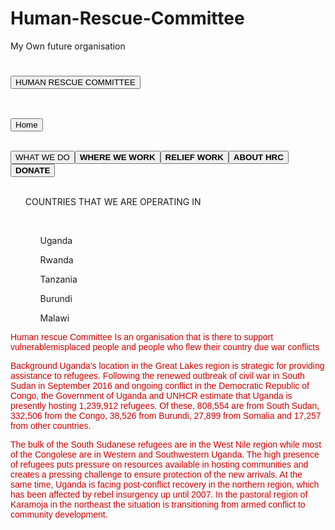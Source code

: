 # Human-Rescue-Committee
My Own future  organisation
<!DOCTYPE html>
<html>
<h1><button>HUMAN RESCUE COMMITTEE</button></h1>
<h2  align=right <button><HRC></HRC></h2>
<titltle><br><button>Home</button></button></titltle>
<p></p>
<p></p>
<br><button> WHAT WE DO</button><b><button>WHERE WE WORK</b></buton><b><button>RELIEF WORK</b></button><b><button>ABOUT HRC</b></button><b><button>DONATE</b></button>
<p><ul><br>COUNTRIES THAT WE ARE OPERATING IN</ul></br></p>
<ol>
<ol>Uganda</ol>
<ol>Rwanda</ol>
<ol>Tanzania</ol>
<ol>Burundi</ol>
<ol>Malawi</ol>
</ol>
<font face="arial" color="#CC0000">
<body>Human rescue Committee Is an organisation that is there to support vulnerablemisplaced people and people who flew their country due war conflicts</body>
<P></P>Background
Uganda’s location in the Great Lakes region is strategic for providing assistance to refugees. Following the renewed outbreak of civil war in South Sudan in September 2016 and ongoing conflict in the Democratic Republic of Congo, the Government of Uganda and UNHCR estimate that Uganda is presently hosting 1,239,912 refugees. Of these, 808,554 are from South Sudan, 332,506 from the Congo, 38,526 from Burundi, 27,899 from Somalia and 17,257 from other countries.</P>
<p>The bulk of the South Sudanese refugees are in the West Nile region while most of the Congolese are in Western and Southwestern Uganda.
The high presence of refugees puts pressure on resources available in hosting communities and creates a pressing challenge to ensure protection of the new arrivals. At the same time, Uganda is facing post-conflict recovery in the northern region, which has been affected by rebel insurgency up until 2007. In the pastoral region of Karamoja in the northeast the situation is transitioning from armed conflict to community development.</p>
<script type="https://www.humanrescuecommittee.org/javascript"</script>
</font>
</html>
